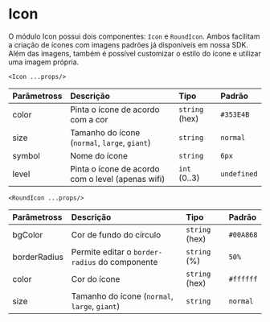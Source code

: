 # Icon

O módulo Icon possui dois componentes: `Icon` e `RoundIcon`. Ambos facilitam a criação de ícones com
imagens padrões já disponíveis em nossa SDK. Além das imagens, também é possível customizar o estilo
do ícone e utilizar uma imagem própria.

`<Icon ...props/>`

| Parâmetross | Descrição                                            | Tipo            | Padrão    |
| :--------- | :--------------------------------------------------- | :-------------- | :-------- |
| color      | Pinta o ícone de acordo com a cor                   | `string` (hex)    | `#353E4B`  |
| size       | Tamanho do ícone (`normal`, `large`, `giant`)             | `string`          | `normal` |
| symbol     | Nome do ícone                                       | `string`          | `6px`     |
| level      | Pinta o ícone de acordo com o level (apenas wifi)   | `int` (0..3)      | `undefined` |

`<RoundIcon ...props/>`

| Parâmetross   | Descrição                                      | Tipo         | Padrão     |
| :----------- | :--------------------------------------------- | :---------   | :--------- |
| bgColor      | Cor de fundo do círculo                          | `string` (hex) | `#00A868`  |
| borderRadius | Permite editar o `border-radius` do componente                                 | `string` (%) | `50%`  |
| color        | Cor do ícone                                 | `string` (hex) | `#ffffff`  |
| size         | Tamanho do ícone (`normal`, `large`, `giant`)   | `string`       | `normal`   |
